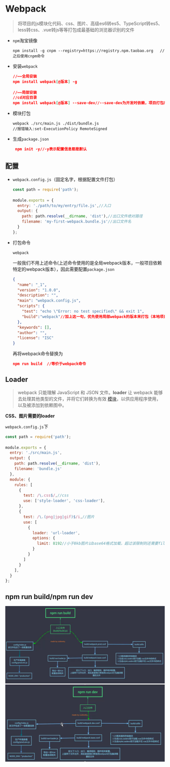 # Webpack

> 将项目的js模块化代码、css、图片、高级es6转es5、TypeScript转es5、less转css、.vue转js等等打包成最基础的浏览器识别的文件

- `npm`淘宝镜像

  ```
  npm install -g cnpm --registry=https://registry.npm.taobao.org   //之后使用cnpm命令
  ```

- 安装`webpack`

  ```json
  //——全局安装
  npm install webpack[@版本] -g
  
  //——局部安装
  //cd对应目录
  npm install webpack[@版本] --save-dev//--save-dev为开发时依赖，项目打包后不需要继续使用
  ```

- 模块打包

  ```
  webpack ./src/main.js ./dist/bundle.js    
  //报错输入:set-ExecutionPolicy RemoteSigned 
  ```

- 生成`package.json`

   ```json
    npm init -y//-y表示配置信息都是默认
   ```
## 配置

- `webpack.config.js`（固定名字，根据配置文件打包）

  ```javascript
  const path = require('path');
  
  module.exports = {
    entry: './path/to/my/entry/file.js',//入口
    output: {
      path: path.resolve(__dirname, 'dist'),//出口文件绝对路径
      filename: 'my-first-webpack.bundle.js'//出口文件名
    }
  };
  ```

- 打包命令

  ```
  webpack  
  ```

  一般我们不用上述命令(上述命令使用的是全局webpack版本，一般项目依赖特定的webpack版本），因此需要配置`package.json`

  ```json
  {
    "name": "_1",
    "version": "1.0.0", 
    "description": "",
    "main": "webpack.config.js",
    "scripts": {
      "test": "echo \"Error: no test specified\" && exit 1",
      "build":"webpack"//加上这一句，优先使用局部webpack的版本来打包（本地项目node_modules/.bin下）
    },
    "keywords": [],
    "author": "",
    "license": "ISC"
  }
  ```

  再将webpack命令替换为

  ```json
  npm run build  //等价于webpack命令
  ```

  

## Loader

  > webpack 只能理解 JavaScript 和 JSON 文件。**loader** 让 webpack 能够去处理其他类型的文件，并将它们转换为有效 [模块](https://v4.webpack.docschina.org/concepts/modules)，以供应用程序使用，以及被添加到依赖图中。

  **CSS、图片需要的loader**

  `webpack.config.js`下

  ```javascript
  const path = require('path');
  
  module.exports = {
    entry: './src/main.js',
    output: {
      path: path.resolve(__dirname, 'dist'),
      filename: 'bundle.js'
    },
    module: {
      rules: [
        {
          test: /\.css$/,//css
          use: ['style-loader', 'css-loader'],
        },
        {
          test: /\.(png|jpg|gif)$/i,//图片
          use: [
            {
              loader: 'url-loader',
              options: {
                limit: 8192//小于8kb图片以base64格式加载，超过该限制则还需要file-loader
              }
            }
          ]
        }
      ],
    }
  };
  ```

  

  ## npm run build/npm run dev

<img src="pic\image-20210325150913794.png" alt="image-20210325150913794" style="zoom:67%;" />

<img src="pic\image-20210325150948444.png" alt="image-20210325150948444" style="zoom:67%;" />

  

  

  

  



 

